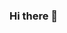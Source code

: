 ### Hi there 👋

<!--
**Jrt777/jrt777** is a ✨ _special_ ✨ repository because its `README.md` (this file) appears on your GitHub profile.

Here are some ideas to get you started:

- 🔭my youtube channel jrt 777 I’m currently working on ...
- 🌱 I’m currently learning ...
- 👯 I’m looking to collaborate on ...
- 🤔 I’m looking for help with ...
- 💬 Ask me about ...
- 📫 How to reach me: ...
- 😄 Pronouns: ...
- ⚡ Fun fact: ...
-->

